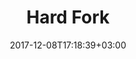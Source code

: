 ---
title: "Hard Fork"
date: 2017-12-08T17:18:39+03:00
tag: "wiki"
info:
    one: "радикальное изменение кода"
    two: "Hard Fork — радикальное изменение кода, при котором меняются правила принятия транзакций и создания новых блоков. В случае hard fork теряется обратная совместимость с предыдущими правилами, что ведет к образованию новой цепочки блоков."
---